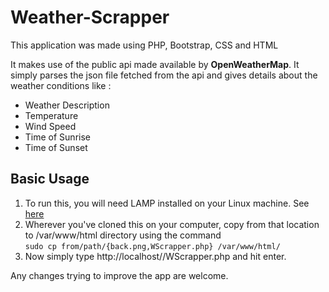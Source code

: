 <h1>Weather-Scrapper</h1>
This application was made using PHP, Bootstrap, CSS and HTML
<p>It makes use of the public api made available by <b>OpenWeatherMap</b>. It simply parses the json file fetched from the api and gives details about the weather conditions like :</p>
<ul>
<li>Weather Description</li>
<li>Temperature</li>
<li>Wind Speed</li>
<li>Time of Sunrise</li>
<li>Time of Sunset</li>
</ul>
<h2>Basic Usage</h2>

1. To run this, you will need LAMP installed on your Linux machine. See <a href="http://howtoubuntu.org/how-to-install-lamp-on-ubuntu"> here</a><br>
2. Wherever you've cloned this on your computer, copy from that location to /var/www/html directory using the command<br>
  `sudo cp from/path/{back.png,WScrapper.php} /var/www/html/`<br>
3. Now simply type http://localhost//WScrapper.php and hit enter.

Any changes trying to improve the app are welcome.
